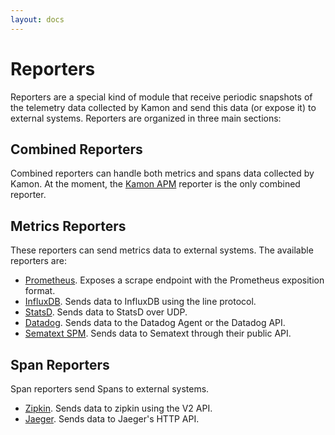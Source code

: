 ```yaml
---
layout: docs
---
```


Reporters
=========

Reporters are a special kind of module that receive periodic snapshots of the telemetry data collected by Kamon and send
this data (or expose it) to external systems. Reporters are organized in three main sections:


## Combined Reporters

Combined reporters can handle both metrics and spans data collected by Kamon. At the moment, the [Kamon APM][apm]
reporter is the only combined reporter.

## Metrics Reporters

These reporters can send metrics data to external systems. The available reporters are:
  - [Prometheus][prometheus]. Exposes a scrape endpoint with the Prometheus exposition format.
  - [InfluxDB][influxdb]. Sends data to InfluxDB using the line protocol.
  - [StatsD][statsd]. Sends data to StatsD over UDP.
  - [Datadog][datadog]. Sends data to the Datadog Agent or the Datadog API.
  - [Sematext SPM][sematext]. Sends data to Sematext through their public API.

## Span Reporters
Span reporters send Spans to external systems.
  - [Zipkin][zipkin]. Sends data to zipkin using the V2 API.
  - [Jaeger][jaeger]. Sends data to Jaeger's HTTP API.


[apm]: ./apm/
[prometheus]: ./prometheus/
[influxdb]: ./influxdb/
[statsd]: ./statsd/
[datadog]: ./datadog/
[sematext]: ./sematext-spm/
[zipkin]: ./zipkin/
[jaeger]: ./jaeger/
